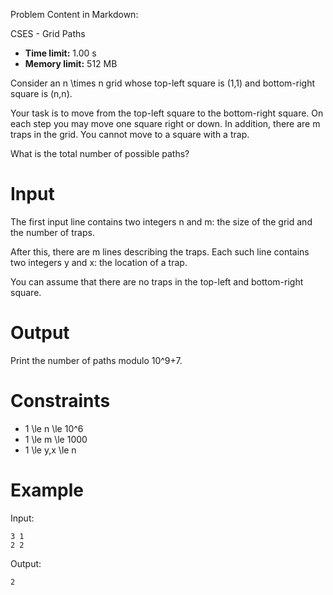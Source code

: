 Problem Content in Markdown:


CSES \- Grid Paths




* **Time limit:** 1\.00 s
* **Memory limit:** 512 MB




Consider an n \\times n grid whose top\-left square is (1,1\) and bottom\-right square is (n,n).


Your task is to move from the top\-left square to the bottom\-right square. On each step you may move one square right or down. In addition, there are m traps in the grid. You cannot move to a square with a trap.


What is the total number of possible paths?


Input
=====


The first input line contains two integers n and m: the size of the grid and the number of traps.


After this, there are m lines describing the traps. Each such line contains two integers y and x: the location of a trap.


You can assume that there are no traps in the top\-left and bottom\-right square.


Output
======


Print the number of paths modulo 10^9\+7.


Constraints
===========


* 1 \\le n \\le 10^6
* 1 \\le m \\le 1000
* 1 \\le y,x \\le n


Example
=======


Input:



```
3 1
2 2

```

Output:



```
2

```
 
